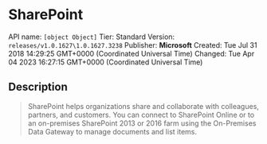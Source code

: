 # SharePoint
API name: `[object Object]`
Tier: Standard
Version: `releases/v1.0.1627\1.0.1627.3238`
Publisher: **Microsoft**
Created: Tue Jul 31 2018 14:29:25 GMT+0000 (Coordinated Universal Time)
Changed: Tue Apr 04 2023 16:27:15 GMT+0000 (Coordinated Universal Time)

## Description
> SharePoint helps organizations share and collaborate with colleagues, partners, and customers. You can connect to SharePoint Online or to an on-premises SharePoint 2013 or 2016 farm using the On-Premises Data Gateway to manage documents and list items.
